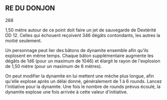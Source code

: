 ## RE DU DONJON


268

1,50 mètre autour de ce point doit faire un jet de sauvegarde
de Dextérité DD 12. Celles qui échouent reçoivent 346
dégâts contondants, les autres la moitié seulement.

Un personnage peut lier des bâtons de dynamite
ensemble afin qu'ils explosent en même temps. Chaque
bâton supplémentaire augmente les dégâts de 1d6 (pour
un maximum de 1046) et élargit le rayon de l'explosion de
1,50 mètre (pour un maximum de 6 mètres).

On peut modifier la dynamite en lui mettent une mèche
plus longue, afin qu'elle explose après un délai donné,
généralement de 1 à 6 rounds. Lancez l'initiative pour la
dynamite. Une fois le nombre de rounds prévus écoulé, la
dynamite explose une fois arrivée à cette valeur d'initiative.
